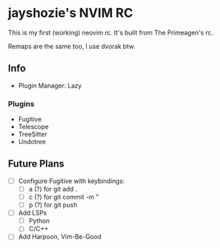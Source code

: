 # jayshozie's NVIM RC

This is my first (working) neovim rc. It's built from The Primeagen's rc.

Remaps are the same too, I use dvorak btw.

## Info

- Plugin Manager: Lazy

### Plugins

- Fugitive
- Telescope
- TreeSitter
- Undotree

## Future Plans

- [ ] Configure Fugitive with keybindings:
    - [ ] a (?) for git add .
    - [ ] c (?) for git commit -m "
    - [ ] p (?) for git push

- [ ] Add LSPs
    - [ ] Python
    - [ ] C/C++

- [ ] Add Harpoon, Vim-Be-Good
